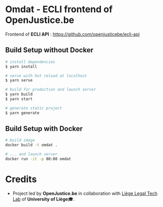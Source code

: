 # Omdat - ECLI frontend of OpenJustice.be

Frontend of **ECLI API** : <https://github.com/openjusticebe/ecli-api>

## Build Setup without Docker

```bash
# install dependencies
$ yarn install

# serve with hot reload at localhost
$ yarn serve

# build for production and launch server
$ yarn build
$ yarn start

# generate static project
$ yarn generate
```

## Build Setup with Docker

```bash
# build image
docker build -t omdat .

# ... and launch server
docker run -it -p 80:80 omdat
```

# Credits
- Project led by **OpenJustice.be** in collaboration with [Liège Legal Tech Lab](https://legaltech.uliege.be/) of **University of Liège**🎓.
